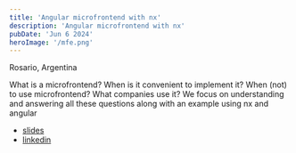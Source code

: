 ```yaml
---
title: 'Angular microfrontend with nx'
description: 'Angular microfrontend with nx'
pubDate: 'Jun 6 2024'
heroImage: '/mfe.png'
---
```


Rosario, Argentina

What is a microfrontend? When is it convenient to implement it? When (not) to use microfrontend? What companies use it? We focus on understanding and answering all these questions along with an example using nx and angular


* [slides](https://docs.google.com/presentation/d/1Sygbbda_yyrPZP5Ge0RoSwdNd-e71MpQkzpPQJ_LDjw/edit#slide=id.p1) 
* [linkedin](https://www.linkedin.com/feed/update/urn:li:activity:7205191068630343680/) 
